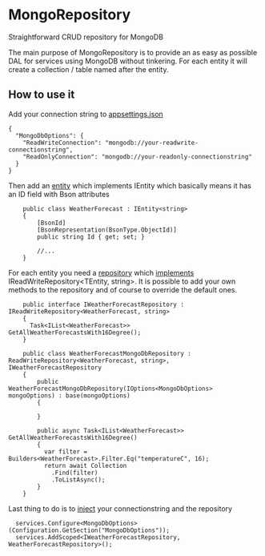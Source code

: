 # MongoRepository
Straightforward CRUD repository for MongoDB

The main purpose of MongoRepository is to provide an as easy as possible DAL for services using MongoDB without tinkering. For each entity it will create a collection / table named after the entity.

## How to use it
Add your connection string to [appsettings.json](https://github.com/emuuu/MongoRepository/blob/master/sample/appsettings.json)
```
{
  "MongoDbOptions": {
    "ReadWriteConnection": "mongodb://your-readwrite-connectionstring",
    "ReadOnlyConnection": "mongodb://your-readonly-connectionstring"
  }
}
```
Then add an [entity](https://github.com/emuuu/MongoRepository/blob/master/sample/WeatherForecast.cs) which implements IEntity<string> which basically means it has an ID field with Bson attributes
```
    public class WeatherForecast : IEntity<string>
    {
        [BsonId]
        [BsonRepresentation(BsonType.ObjectId)]
        public string Id { get; set; }

        //...
    }
```
For each entity you need a [repository](https://github.com/emuuu/MongoRepository/blob/master/sample/Repositories/IWeatherForecastRepository.cs) which [implements](https://github.com/emuuu/MongoRepository/blob/master/sample/Repositories/WeatherForecastMongoDbRepository.cs) IReadWriteRepository<TEntity, string>. It is possible to add your own methods to the repository and of course to override the default ones.
```
    public interface IWeatherForecastRepository : IReadWriteRepository<WeatherForecast, string>
    {
      Task<IList<WeatherForecast>> GetAllWeatherForecastsWith16Degree();
    }
```
```
    public class WeatherForecastMongoDbRepository : ReadWriteRepository<WeatherForecast, string>, IWeatherForecastRepository
    {
        public WeatherForecastMongoDbRepository(IOptions<MongoDbOptions> mongoOptions) : base(mongoOptions)
        {

        }
        
        public async Task<IList<WeatherForecast>> GetAllWeatherForecastsWith16Degree()
        {
          var filter = Builders<WeatherForecast>.Filter.Eq("temperatureC", 16);
          return await Collection
            .Find(filter)
            .ToListAsync();
        }
    }
```
Last thing to do is to [inject](https://github.com/emuuu/MongoRepository/blob/master/sample/Startup.cs) your connectionstring and the repository
```
  services.Configure<MongoDbOptions>(Configuration.GetSection("MongoDbOptions"));
  services.AddScoped<IWeatherForecastRepository, WeatherForecastRepository>();
```
